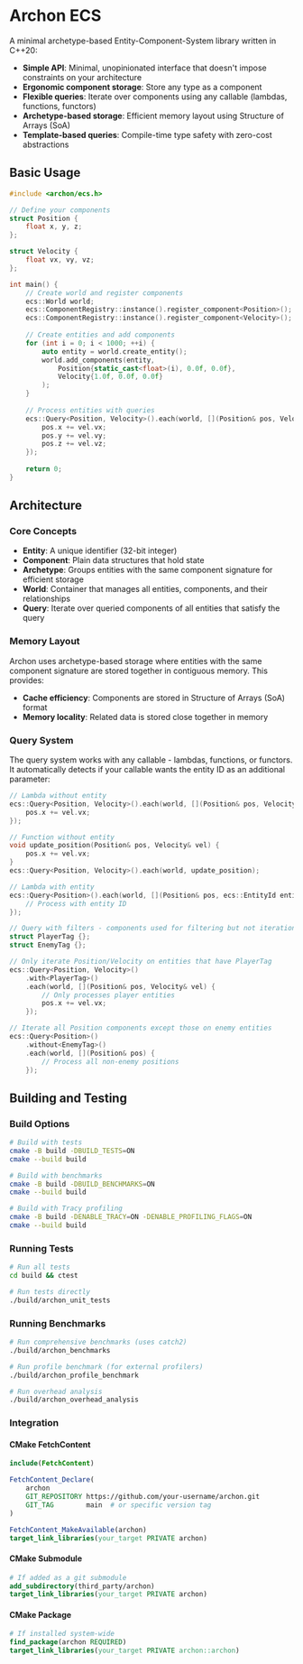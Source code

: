 # Archon ECS

A minimal archetype-based Entity-Component-System library written in C++20:

- **Simple API**: Minimal, unopinionated interface that doesn't impose constraints on your architecture
- **Ergonomic component storage**: Store any type as a component
- **Flexible queries**: Iterate over components using any callable (lambdas, functions, functors)
- **Archetype-based storage**: Efficient memory layout using Structure of Arrays (SoA)
- **Template-based queries**: Compile-time type safety with zero-cost abstractions

## Basic Usage

```cpp
#include <archon/ecs.h>

// Define your components
struct Position {
    float x, y, z;
};

struct Velocity {
    float vx, vy, vz;
};

int main() {
    // Create world and register components
    ecs::World world;
    ecs::ComponentRegistry::instance().register_component<Position>();
    ecs::ComponentRegistry::instance().register_component<Velocity>();
    
    // Create entities and add components
    for (int i = 0; i < 1000; ++i) {
        auto entity = world.create_entity();
        world.add_components(entity, 
            Position{static_cast<float>(i), 0.0f, 0.0f},
            Velocity{1.0f, 0.0f, 0.0f}
        );
    }
    
    // Process entities with queries
    ecs::Query<Position, Velocity>().each(world, [](Position& pos, Velocity& vel) {
        pos.x += vel.vx;
        pos.y += vel.vy;
        pos.z += vel.vz;
    });
    
    return 0;
}
```

## Architecture

### Core Concepts

- **Entity**: A unique identifier (32-bit integer)
- **Component**: Plain data structures that hold state
- **Archetype**: Groups entities with the same component signature for efficient storage
- **World**: Container that manages all entities, components, and their relationships
- **Query**: Iterate over queried components of all entities that satisfy the query

### Memory Layout

Archon uses archetype-based storage where entities with the same component signature are stored together in contiguous memory. This provides:

- **Cache efficiency**: Components are stored in Structure of Arrays (SoA) format
- **Memory locality**: Related data is stored close together in memory

### Query System

The query system works with any callable - lambdas, functions, or functors. It automatically detects if your callable wants the entity ID as an additional parameter:

```cpp
// Lambda without entity
ecs::Query<Position, Velocity>().each(world, [](Position& pos, Velocity& vel) {
    pos.x += vel.vx;
});

// Function without entity
void update_position(Position& pos, Velocity& vel) {
    pos.x += vel.vx;
}
ecs::Query<Position, Velocity>().each(world, update_position);

// Lambda with entity
ecs::Query<Position>().each(world, [](Position& pos, ecs::EntityId entity) {
    // Process with entity ID
});

// Query with filters - components used for filtering but not iteration
struct PlayerTag {};
struct EnemyTag {};

// Only iterate Position/Velocity on entities that have PlayerTag
ecs::Query<Position, Velocity>()
    .with<PlayerTag>()
    .each(world, [](Position& pos, Velocity& vel) {
        // Only processes player entities
        pos.x += vel.vx;
    });

// Iterate all Position components except those on enemy entities
ecs::Query<Position>()
    .without<EnemyTag>()
    .each(world, [](Position& pos) {
        // Process all non-enemy positions
    });
```

## Building and Testing

### Build Options

```bash
# Build with tests
cmake -B build -DBUILD_TESTS=ON
cmake --build build

# Build with benchmarks
cmake -B build -DBUILD_BENCHMARKS=ON
cmake --build build

# Build with Tracy profiling
cmake -B build -DENABLE_TRACY=ON -DENABLE_PROFILING_FLAGS=ON
cmake --build build
```

### Running Tests

```bash
# Run all tests
cd build && ctest

# Run tests directly
./build/archon_unit_tests
```

### Running Benchmarks

```bash
# Run comprehensive benchmarks (uses catch2)
./build/archon_benchmarks

# Run profile benchmark (for external profilers)
./build/archon_profile_benchmark

# Run overhead analysis
./build/archon_overhead_analysis
```

### Integration

#### CMake FetchContent

```cmake
include(FetchContent)

FetchContent_Declare(
    archon
    GIT_REPOSITORY https://github.com/your-username/archon.git
    GIT_TAG        main  # or specific version tag
)

FetchContent_MakeAvailable(archon)
target_link_libraries(your_target PRIVATE archon)
```

#### CMake Submodule

```cmake
# If added as a git submodule
add_subdirectory(third_party/archon)
target_link_libraries(your_target PRIVATE archon)
```

#### CMake Package

```cmake
# If installed system-wide
find_package(archon REQUIRED)
target_link_libraries(your_target PRIVATE archon::archon)
```
